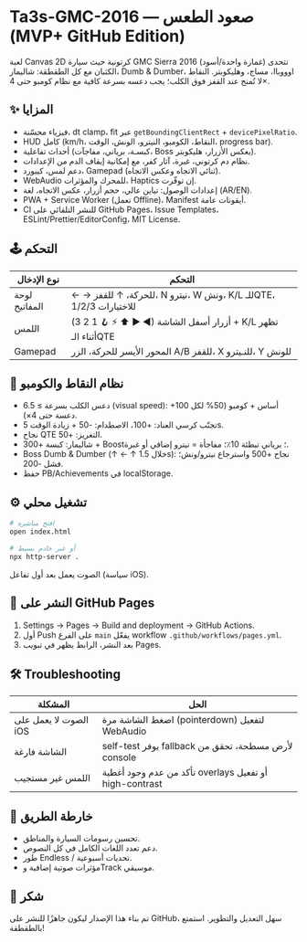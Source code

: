 # Ta3s-GMC-2016 — صعود الطعس (MVP+ GitHub Edition)

لعبة Canvas 2D كرتونية حيث سيارة GMC Sierra 2016 (غمارة واحدة/أسود) تتحدى الكثبان مع كل الطقطقة: شاليمار، Dumb & Dumber، اوووباا، مساج، وهليكوبتر. النقاط لا تُمنح عند القفز فوق الكلب؛ يجب دعسه بسرعة كافية مع نظام كومبو حتى 4×.

## ✨ المزايا

- فيزياء محسّنة، dt clamp، fit عبر `getBoundingClientRect` + `devicePixelRatio`.
- HUD كامل (km/h، النقاط، الكومبو، النيترو، الونش، الوقت، progress bar).
- أحداث تفاعلية (كبسـة، برياني، مفاجآت، Boss يعكس الأزرار، هليكوبتر).
- نظام دم كرتوني، غبرة، آثار كفر، مع إمكانية إيقاف الدم من الإعدادات.
- دعم لمس، كيبورد، Gamepad (ثنائي الاتجاه وعكس الاتجاه).
- WebAudio للمحرك والمؤثرات، Haptics إن توفّرت.
- إعدادات الوصول: تباين عالي، حجم أزرار، عكس الاتجاه، لغة (AR/EN).
- PWA + Service Worker (تعمل Offline)، Manifest أيقونات عامة.
- CI للنشر التلقائي على GitHub Pages، Issue Templates، ESLint/Prettier/EditorConfig، MIT License.

## 🕹️ التحكم

| نوع الإدخال | التحكم |
|-------------|--------|
| لوحة المفاتيح | ← → للحركة، ↑ للقفز، N نيترو، W ونش، K/L للـQTE، 1/2/3 للاختيارات |
| اللمس | أزرار أسفل الشاشة (◀ ▶ ⬆ ⚡ 🪝 1 2 3) + K/L تظهر أثناء الـQTE |
| Gamepad | المحور الأيسر للحركة، الزر A/B للقفز، X للنـيترو، Y للونش |

## 🧾 نظام النقاط والكومبو

- دعس الكلب بسرعة ≥ 6.5 (visual speed): +100 أساس + كومبو (50% لكل دعسة حتى 4×).
- تجنّب كرسي العناد: +100، الاصطدام: -50 + زيادة الوقت 5s.
- نجاح QTE التغريز: +50.
- شاليمار: كبسة +300 + Boost؛ برياني تبطئة 10٪؛ مفاجأة = نيترو إضافي أو غبرة.
- Boss Dumb & Dumber (↑ ← ↑ خلال 1.5s): نجاح +500 واسترجاع نيترو/ونش؛ فشل -200.
- حفظ PB/Achievements في localStorage.

## ⚙️ تشغيل محلي

```bash
# افتح مباشرة
open index.html

# أو عبر خادم بسيط
npx http-server .
```

الصوت يعمل بعد أول تفاعل (سياسة iOS).

## 🚀 النشر على GitHub Pages

1. Settings → Pages → Build and deployment → GitHub Actions.
2. أول Push على الفرع `main` يفعّل workflow `.github/workflows/pages.yml`.
3. بعد النشر، الرابط يظهر في تبويب Pages.

## 🛠️ Troubleshooting

| المشكلة | الحل |
|---------|------|
| الصوت لا يعمل على iOS | اضغط الشاشة مرة (pointerdown) لتفعيل WebAudio |
| الشاشة فارغة | self-test يوفر fallback لأرض مسطحة، تحقق من console |
| اللمس غير مستجيب | تأكد من عدم وجود أغطية overlays أو تفعيل high-contrast |

## 🧭 خارطة الطريق

- تحسين رسومات السيارة والمناطق.
- دعم تعدد اللغات الكامل في كل النصوص.
- طور Endless / تحديات أسبوعية.
- مؤثرات صوتية إضافية وTrack موسيقي.

## 🙏 شكر

تم بناء هذا الإصدار ليكون جاهزًا للنشر على GitHub، سهل التعديل والتطوير. استمتع بالطقطقة!
